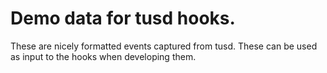 # Demo data for tusd hooks.

These are nicely formatted events captured from tusd. These can be used as input 
to the hooks when developing them.
